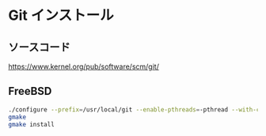 ﻿# Git インストール

## ソースコード
https://www.kernel.org/pub/software/scm/git/

## FreeBSD

```bash
./configure --prefix=/usr/local/git --enable-pthreads=-pthread --with-curl=/usr/local
gmake
gmake install
```

